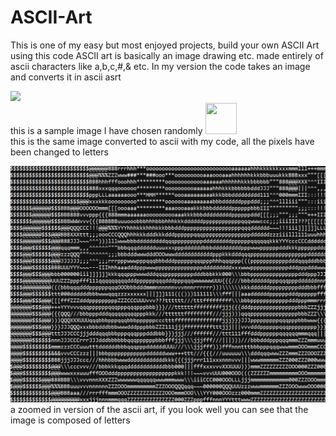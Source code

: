 # ASCII-Art
This is one of my easy but most enjoyed projects, build your own ASCII Art using this code
ASCII art is basically an image drawing etc. made entirely of ascii characters like a,b,c,#,& etc.
In my version the code takes an image and converts it in ascii asrt

<img src="https://github.com/PradyumnVikram/ASCII-Art/tree/master/sample_images/original.jpg">
<br> this is a sample image I have chosen randomly

<img src="https://github.com/PradyumnVikram/ASCII-Art/tree/master/sample_images/original.jpg" width = "50" height="50">
<br> this is the same image converted to ascii with my code, all the pixels have been changed to letters

![ascii2.png](sample_images/ascii2.PNG)
<br> a zoomed in version of the ascii art, if you look well you can see that the image is composed of letters
